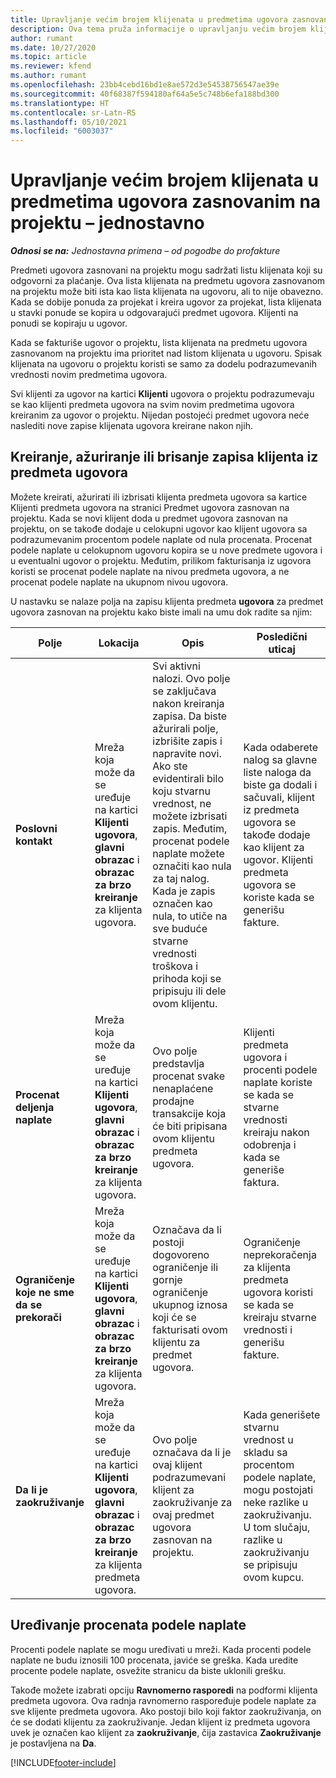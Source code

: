 ```yaml
---
title: Upravljanje većim brojem klijenata u predmetima ugovora zasnovanim na projektu – jednostavno
description: Ova tema pruža informacije o upravljanju većim brojem klijenata na predmetima ugovora zasnovanim na projektu.
author: rumant
ms.date: 10/27/2020
ms.topic: article
ms.reviewer: kfend
ms.author: rumant
ms.openlocfilehash: 23bb4cebd16bd1e8ae572d3e54538756547ae39e
ms.sourcegitcommit: 40f68387f594180af64a5e5c748b6efa188bd300
ms.translationtype: HT
ms.contentlocale: sr-Latn-RS
ms.lasthandoff: 05/10/2021
ms.locfileid: "6003037"
---
```

# <a name="manage-multiple-customers-on-project-based-contract-lines---lite"></a>Upravljanje većim brojem klijenata u predmetima ugovora zasnovanim na projektu – jednostavno

_**Odnosi se na:** Jednostavna primena – od pogodbe do profakture_

Predmeti ugovora zasnovani na projektu mogu sadržati listu klijenata koji su odgovorni za plaćanje. Ova lista klijenata na predmetu ugovora zasnovanom na projektu može biti ista kao lista klijenata na ugovoru, ali to nije obavezno. Kada se dobije ponuda za projekat i kreira ugovor za projekat, lista klijenata u stavki ponude se kopira u odgovarajući predmet ugovora. Klijenti na ponudi se kopiraju u ugovor.

Kada se fakturiše ugovor o projektu, lista klijenata na predmetu ugovora zasnovanom na projektu ima prioritet nad listom klijenata u ugovoru. Spisak klijenata na ugovoru o projektu koristi se samo za dodelu podrazumevanih vrednosti novim predmetima ugovora.

Svi klijenti za ugovor na kartici **Klijenti** ugovora o projektu podrazumevaju se kao klijenti predmeta ugovora na svim novim predmetima ugovora kreiranim za ugovor o projektu. Nijedan postojeći predmet ugovora neće naslediti nove zapise klijenata ugovora kreirane nakon njih.

## <a name="create-update-or-delete-a-contract-line-customer-record"></a>Kreiranje, ažuriranje ili brisanje zapisa klijenta iz predmeta ugovora

Možete kreirati, ažurirati ili izbrisati klijenta predmeta ugovora sa kartice Klijenti predmeta ugovora na stranici Predmet ugovora zasnovan na projektu. Kada se novi klijent doda u predmet ugovora zasnovan na projektu, on se takođe dodaje u celokupni ugovor kao klijent ugovora sa podrazumevanim procentom podele naplate od nula procenata. Procenat podele naplate u celokupnom ugovoru kopira se u nove predmete ugovora i u eventualni ugovor o projektu. Međutim, prilikom fakturisanja iz ugovora koristi se procenat podele naplate na nivou predmeta ugovora, a ne procenat podele naplate na ukupnom nivou ugovora.

U nastavku se nalaze polja na zapisu klijenta predmeta **ugovora** za predmet ugovora zasnovan na projektu kako biste imali na umu dok radite sa njim:

| Polje | Lokacija | Opis | Posledični uticaj |
| --- | --- | --- | --- |
| **Poslovni kontakt** | Mreža koja može da se uređuje na kartici **Klijenti ugovora**, **glavni obrazac** i **obrazac za brzo kreiranje** za klijenta ugovora. | Svi aktivni nalozi. Ovo polje se zaključava nakon kreiranja zapisa. Da biste ažurirali polje, izbrišite zapis i napravite novi. Ako ste evidentirali bilo koju stvarnu vrednost, ne možete izbrisati zapis. Međutim, procenat podele naplate možete označiti kao nula za taj nalog. Kada je zapis označen kao nula, to utiče na sve buduće stvarne vrednosti troškova i prihoda koji se pripisuju ili dele ovom klijentu. | Kada odaberete nalog sa glavne liste naloga da biste ga dodali i sačuvali, klijent iz predmeta ugovora se takođe dodaje kao klijent za ugovor. Klijenti predmeta ugovora se koriste kada se generišu fakture. |
| **Procenat deljenja naplate** | Mreža koja može da se uređuje na kartici **Klijenti ugovora**, **glavni obrazac** i **obrazac za brzo kreiranje** za klijenta ugovora. | Ovo polje predstavlja procenat svake nenaplaćene prodajne transakcije koja će biti pripisana ovom klijentu predmeta ugovora. | Klijenti predmeta ugovora i procenti podele naplate koriste se kada se stvarne vrednosti kreiraju nakon odobrenja i kada se generiše faktura. |
| **Ograničenje koje ne sme da se prekorači** | Mreža koja može da se uređuje na kartici **Klijenti ugovora**, **glavni obrazac** i **obrazac za brzo kreiranje** za klijenta ugovora. | Označava da li postoji dogovoreno ograničenje ili gornje ograničenje ukupnog iznosa koji će se fakturisati ovom klijentu za predmet ugovora. | Ograničenje neprekoračenja za klijenta predmeta ugovora koristi se kada se kreiraju stvarne vrednosti i generišu fakture. |
| **Da li je zaokruživanje** | Mreža koja može da se uređuje na kartici **Klijenti ugovora**, **glavni obrazac** i **obrazac za brzo kreiranje** za klijenta predmeta ugovora. | Ovo polje označava da li je ovaj klijent podrazumevani klijent za zaokruživanje za ovaj predmet ugovora zasnovan na projektu. | Kada generišete stvarnu vrednost u skladu sa procentom podele naplate, mogu postojati neke razlike u zaokruživanju. U tom slučaju, razlike u zaokruživanju se pripisuju ovom kupcu. |

## <a name="edit-billing-split-percentages"></a>Uređivanje procenata podele naplate

Procenti podele naplate se mogu uređivati u mreži. Kada procenti podele naplate ne budu iznosili 100 procenata, javiće se greška. Kada uredite procente podele naplate, osvežite stranicu da biste uklonili grešku.

Takođe možete izabrati opciju **Ravnomerno rasporedi** na podformi klijenta predmeta ugovora. Ova radnja ravnomerno raspoređuje podele naplate za sve klijente predmeta ugovora. Ako postoji bilo koji faktor zaokruživanja, on će se dodati klijentu za zaokruživanje. Jedan klijent iz predmeta ugovora uvek je označen kao klijent za **zaokruživanje**, čija zastavica **Zaokruživanje** je postavljena na **Da**.


[!INCLUDE[footer-include](../../includes/footer-banner.md)]